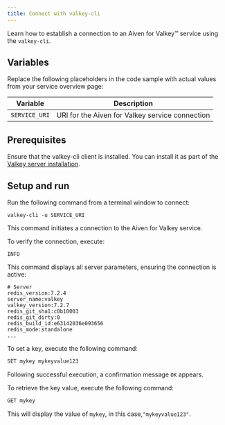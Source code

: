 ```yaml
---
title: Connect with valkey-cli
---
```


Learn how to establish a connection to an Aiven for Valkey™ service using the `valkey-cli`.

## Variables

Replace the following placeholders in the code sample with actual values
from your service overview page:

| Variable    | Description                                              |
| ----------- | -------------------------------------------------------- |
| `SERVICE_URI` | URI for the Aiven for Valkey service connection  |

## Prerequisites

Ensure that the valkey-cli client is installed. You can install it as part of the [Valkey server installation](https://valkey.io/topics/installation/).
## Setup and run

Run the following command from a terminal window to connect:

```shell
valkey-cli -u SERVICE_URI
```

This command initiates a connection to the Aiven for Valkey service.

To verify the connection, execute:

```shell
INFO
```

This command displays all server parameters, ensuring the connection is active:

```text
# Server
redis_version:7.2.4
server_name:valkey
valkey_version:7.2.7
redis_git_sha1:c0b10003
redis_git_dirty:0
redis_build_id:e63142036e093656
redis_mode:standalone
...
```

To set a key, execute the following command:

```bash
SET mykey mykeyvalue123
```

Following successful execution, a confirmation message `OK` appears.

To retrieve the key value, execute the following command:

```bash
GET mykey
```

This will display the value of `mykey`, in this case,`"mykeyvalue123"`.
